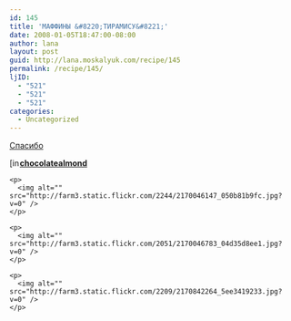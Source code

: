 ```yaml
---
id: 145
title: 'МАФФИНЫ &#8220;ТИРАМИСУ&#8221;'
date: 2008-01-05T18:47:00-08:00
author: lana
layout: post
guid: http://lana.moskalyuk.com/recipe/145
permalink: /recipe/145/
ljID:
  - "521"
  - "521"
  - "521"
categories:
  - Uncategorized
---
```

[Спасибо](http://chocolatealmond.livejournal.com/32112.html)&nbsp;

<div class="ljuser">
  <a href="http://chocolatealmond.livejournal.com/profile"><img loading="lazy" width="17" height="17" src="http://stat.livejournal.com/img/userinfo.gif" alt="[info]" style="border: 0pt none;vertical-align: bottom;padding-right: 1px" /></a><a href="http://chocolatealmond.livejournal.com/"><b>chocolatealmond</b></a></p> 
  
  <p>
    </div> 
    
    <p>
      <img alt="" src="http://farm3.static.flickr.com/2244/2170046147_050b81b9fc.jpg?v=0" />
    </p>
    
    <p>
      <img alt="" src="http://farm3.static.flickr.com/2051/2170046783_04d35d8ee1.jpg?v=0" />
    </p>
    
    <p>
      <img alt="" src="http://farm3.static.flickr.com/2209/2170842264_5ee3419233.jpg?v=0" />
    </p>